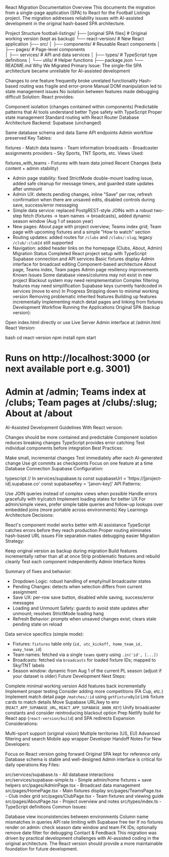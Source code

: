 React Migration Documentation
Overview
This documents the migration from a single-page application (SPA) to React for the Football Listings project. The migration addresses reliability issues with AI-assisted development in the original hash-based SPA architecture.

Project Structure
football-listings/
├── [original SPA files]     # Original working version (kept as backup)
└── react-version/           # New React application
    ├── src/
    │   ├── components/       # Reusable React components
    │   ├── pages/           # Page-level components    
    │   ├── services/        # API and data services
    │   ├── types/           # TypeScript type definitions
    │   └── utils/           # Helper functions
    ├── package.json
    └── README.md
Why We Migrated
Primary Issue: The single-file SPA architecture became unreliable for AI-assisted development

Changes to one feature frequently broke unrelated functionality
Hash-based routing was fragile and error-prone
Manual DOM manipulation led to state management issues
No isolation between features made debugging difficult
Solution: React provides:

Component isolation (changes contained within components)
Predictable patterns that AI tools understand better
Type safety with TypeScript
Proper state management
Standard routing with React Router
Database Architecture
Backend: Supabase (unchanged)

Same database schema and data
Same API endpoints
Admin workflow preserved
Key Tables:

fixtures - Match data
teams - Team information
broadcasts - Broadcaster assignments
providers - Sky Sports, TNT Sports, etc.
Views Used:

fixtures_with_teams - Fixtures with team data joined
Recent Changes (beta content + admin stability)

- Admin page stability: fixed StrictMode double-mount loading issue, added safe cleanup for message timers, and guarded state updates after unmount
- Admin UX: detects pending changes, inline "Save" per row, refresh confirmation when there are unsaved edits, disabled controls during save, success/error messaging
- Simple data service: replaced PostgREST-style JOINs with a robust two-step fetch (fixtures → team names → broadcasts), added dynamic season window (Aug 1 of season year)
- New pages: About page with project overview; Teams index grid; Team page with upcoming fixtures and a simple "How to watch" section
- Routing updates: added routes for `/clubs` and `/clubs/:slug`; legacy `/club/:clubId` still supported
- Navigation: added header links on the homepage (Clubs, About, Admin)
Migration Status
Completed
React project setup with TypeScript
Supabase connection and API services
Basic fixtures display
Admin interface for broadcast editing
Component-based architecture
About page, Teams index, Team pages
Admin page resiliency improvements
Known Issues
Some database views/columns may not exist in new project
Blackout system may need reimplementation
Complex filtering features may need simplification
Supabase keys currently hardcoded in services (move to env)
In Progress
Stripping down to minimal working version
Removing problematic inherited features
Building up features incrementally
Implementing match detail pages and linking from fixtures
Development Workflow
Running the Applications
Original SPA (backup version):

Open index.html directly or use Live Server
Admin interface at /admin.html
React Version:

bash
cd react-version
npm install
npm start
# Runs on http://localhost:3000 (or next available port e.g. 3001)
# Admin at /admin; Teams index at /clubs; Team pages at /clubs/:slug; About at /about
AI-Assisted Development Guidelines
With React version:

Changes should be more contained and predictable
Component isolation reduces breaking changes
TypeScript provides error catching
Test individual components before integration
Best Practices:

Make small, incremental changes
Test immediately after each AI-generated change
Use git commits as checkpoints
Focus on one feature at a time
Database Connection
Supabase Configuration:

typescript
// In services/supabase.ts
const supabaseUrl = 'https://[project-id].supabase.co'
const supabaseKey = '[anon-key]'
API Patterns:

Use JOIN queries instead of complex views when possible
Handle errors gracefully with try/catch
Implement loading states for better UX
For admin/simple views, prefer simple table queries and follow-up lookups over embedded joins (more portable across environments)
Key Learnings
Architecture Decisions:

React's component model works better with AI assistance
TypeScript catches errors before they reach production
Proper routing eliminates hash-based URL issues
File separation makes debugging easier
Migration Strategy:

Keep original version as backup during migration
Build features incrementally rather than all at once
Strip problematic features and rebuild cleanly
Test each component independently
Admin Interface Notes

Summary of fixes and behavior:

- Dropdown Logic: robust handling of empty/null broadcaster states
- Pending Changes: detects when selection differs from current assignment
- Save UX: per-row save button, disabled while saving, success/error messages
- Loading and Unmount Safety: guards to avoid state updates after unmount; resolves StrictMode loading hang
- Refresh Behavior: prompts when unsaved changes exist; clears stale pending state on reload

Data service specifics (simple mode):

- Fixtures: `fixtures` table only (`id, utc_kickoff, home_team_id, away_team_id`)
- Team names: fetched via a single `teams` query using `.in('id', [...])`
- Broadcasts: fetched via `broadcasts` for loaded fixture IDs; mapped to Sky/TNT labels
- Season window: dynamic from Aug 1 of the current PL season (adjust if your dataset is older)
Future Development
Next Steps:

Complete minimal working version
Add features back incrementally
Implement proper testing
Consider adding more competitions (FA Cup, etc.)
Implement match detail page `/matches/:id` using `getFixtureById`
Link fixture cards to match details
Move Supabase URL/key to env (`REACT_APP_SUPABASE_URL`, `REACT_APP_SUPABASE_ANON_KEY`)
Unify broadcaster constants and consider reintroducing blackout option
Prep Netlify build for React app (`react-version/build`) and SPA redirects
Expansion Considerations:

Multi-sport support (original vision)
Multiple territories (US, EU)
Advanced filtering and search
Mobile app wrapper
Developer Handoff Notes
For New Developers:

Focus on React version going forward
Original SPA kept for reference only
Database schema is stable and well-designed
Admin interface is critical for daily operations
Key Files:

src/services/supabase.ts - All database interactions
src/services/supabase-simple.ts - Simple admin/home fixtures + save helpers
src/pages/AdminPage.tsx - Broadcast data management
src/pages/HomePage.tsx - Main fixtures display
src/pages/TeamsPage.tsx - Club index grid
src/pages/ClubPage.tsx - Team fixtures and viewing guide
src/pages/AboutPage.tsx - Project overview and notes
src/types/index.ts - TypeScript definitions
Common Issues:

Database view inconsistencies between environments
Column name mismatches in queries
API rate limiting with Supabase free tier
If no fixtures render on admin: check season date window and team FK IDs; optionally remove date filter for debugging
Contact & Feedback
This migration was driven by practical development challenges with AI-assisted coding in the original architecture. The React version should provide a more maintainable foundation for future development.
